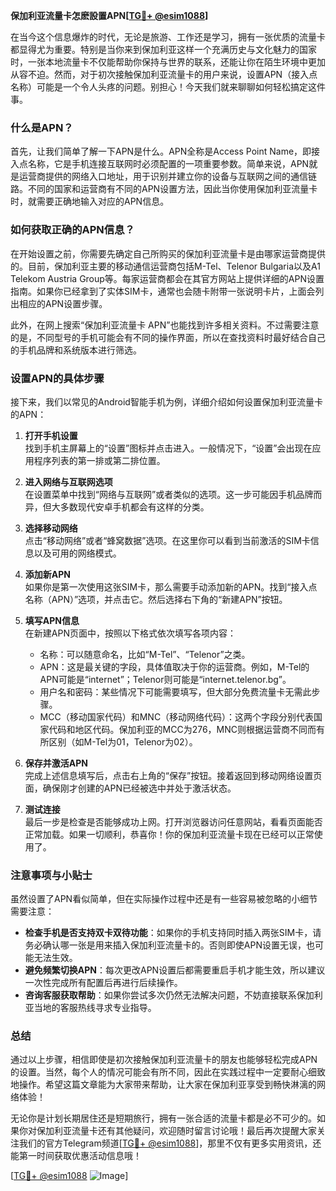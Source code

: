 **保加利亚流量卡怎麽設置APN[[TG💪+ @esim1088](https://t.me/s/esim1088)]**

在当今这个信息爆炸的时代，无论是旅游、工作还是学习，拥有一张优质的流量卡都显得尤为重要。特别是当你来到保加利亚这样一个充满历史与文化魅力的国家时，一张本地流量卡不仅能帮助你保持与世界的联系，还能让你在陌生环境中更加从容不迫。然而，对于初次接触保加利亚流量卡的用户来说，设置APN（接入点名称）可能是一个令人头疼的问题。别担心！今天我们就来聊聊如何轻松搞定这件事。

### 什么是APN？

首先，让我们简单了解一下APN是什么。APN全称是Access Point Name，即接入点名称，它是手机连接互联网时必须配置的一项重要参数。简单来说，APN就是运营商提供的网络入口地址，用于识别并建立你的设备与互联网之间的通信链路。不同的国家和运营商有不同的APN设置方法，因此当你使用保加利亚流量卡时，就需要正确地输入对应的APN信息。

### 如何获取正确的APN信息？

在开始设置之前，你需要先确定自己所购买的保加利亚流量卡是由哪家运营商提供的。目前，保加利亚主要的移动通信运营商包括M-Tel、Telenor Bulgaria以及A1 Telekom Austria Group等。每家运营商都会在其官方网站上提供详细的APN设置指南。如果你已经拿到了实体SIM卡，通常也会随卡附带一张说明卡片，上面会列出相应的APN设置步骤。

此外，在网上搜索“保加利亚流量卡 APN”也能找到许多相关资料。不过需要注意的是，不同型号的手机可能会有不同的操作界面，所以在查找资料时最好结合自己的手机品牌和系统版本进行筛选。

### 设置APN的具体步骤

接下来，我们以常见的Android智能手机为例，详细介绍如何设置保加利亚流量卡的APN：

1. **打开手机设置**  
   找到手机主屏幕上的“设置”图标并点击进入。一般情况下，“设置”会出现在应用程序列表的第一排或第二排位置。

2. **进入网络与互联网选项**  
   在设置菜单中找到“网络与互联网”或者类似的选项。这一步可能因手机品牌而异，但大多数现代安卓手机都会有这样的分类。

3. **选择移动网络**  
   点击“移动网络”或者“蜂窝数据”选项。在这里你可以看到当前激活的SIM卡信息以及可用的网络模式。

4. **添加新APN**  
   如果你是第一次使用这张SIM卡，那么需要手动添加新的APN。找到“接入点名称（APN）”选项，并点击它。然后选择右下角的“新建APN”按钮。

5. **填写APN信息**  
   在新建APN页面中，按照以下格式依次填写各项内容：
   - 名称：可以随意命名，比如“M-Tel”、“Telenor”之类。
   - APN：这是最关键的字段，具体值取决于你的运营商。例如，M-Tel的APN可能是“internet”；Telenor则可能是“internet.telenor.bg”。
   - 用户名和密码：某些情况下可能需要填写，但大部分免费流量卡无需此步骤。
   - MCC（移动国家代码）和MNC（移动网络代码）：这两个字段分别代表国家代码和地区代码。保加利亚的MCC为276，MNC则根据运营商不同而有所区别（如M-Tel为01，Telenor为02）。

6. **保存并激活APN**  
   完成上述信息填写后，点击右上角的“保存”按钮。接着返回到移动网络设置页面，确保刚才创建的APN已经被选中并处于激活状态。

7. **测试连接**  
   最后一步是检查是否能够成功上网。打开浏览器访问任意网站，看看页面能否正常加载。如果一切顺利，恭喜你！你的保加利亚流量卡现在已经可以正常使用了。

### 注意事项与小贴士

虽然设置了APN看似简单，但在实际操作过程中还是有一些容易被忽略的小细节需要注意：

- **检查手机是否支持双卡双待功能**：如果你的手机支持同时插入两张SIM卡，请务必确认哪一张是用来插入保加利亚流量卡的。否则即使APN设置无误，也可能无法生效。
- **避免频繁切换APN**：每次更改APN设置后都需要重启手机才能生效，所以建议一次性完成所有配置后再进行后续操作。
- **咨询客服获取帮助**：如果你尝试多次仍然无法解决问题，不妨直接联系保加利亚当地的客服热线寻求专业指导。

### 总结

通过以上步骤，相信即使是初次接触保加利亚流量卡的朋友也能够轻松完成APN的设置。当然，每个人的情况可能会有所不同，因此在实践过程中一定要耐心细致地操作。希望这篇文章能为大家带来帮助，让大家在保加利亚享受到畅快淋漓的网络体验！

无论你是计划长期居住还是短期旅行，拥有一张合适的流量卡都是必不可少的。如果你对保加利亚流量卡还有其他疑问，欢迎随时留言讨论哦！最后再次提醒大家关注我们的官方Telegram频道[[TG💪+ @esim1088](https://t.me/s/esim1088)]，那里不仅有更多实用资讯，还能第一时间获取优惠活动信息哦！

[[TG💪+ @esim1088](https://t.me/s/esim1088) ![Image](https://i.postimg.cc/4NQfJmqS/Snipaste-2025-05-13-00-14-12.png)]